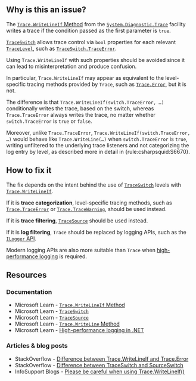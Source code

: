 ## Why is this an issue?
 
The [`Trace.WriteLineIf` Method](https://learn.microsoft.com/en-us/dotnet/api/system.diagnostics.trace.writelineif) from the [`System.Diagnostic.Trace`](https://learn.microsoft.com/en-us/dotnet/api/system.diagnostics.trace) facility writes a trace if the condition passed as the first parameter is `true`.
 
[`TraceSwitch`](https://learn.microsoft.com/en-us/dotnet/api/system.diagnostics.traceswitch) allows trace control via `bool` properties for each relevant [`TraceLevel`](https://learn.microsoft.com/en-us/dotnet/api/system.diagnostics.tracelevel), such as [`TraceSwitch.TraceError`](https://learn.microsoft.com/en-us/dotnet/api/system.diagnostics.traceswitch.traceerror).
 
Using `Trace.WriteLineIf` with such properties should be avoided since it can lead to misinterpretation and produce confusion.
 
In particular, `Trace.WriteLineIf` may appear as equivalent to the level-specific tracing methods provided by `Trace`, such as [`Trace.Error`](https://learn.microsoft.com/en-us/dotnet/api/system.diagnostics.trace.traceerror), but it is not.
 
The difference is that `Trace.WriteLineIf(switch.TraceError, …​)` conditionally writes the trace, based on the switch, whereas `Trace.TraceError` always writes the trace, no matter whether `switch.TraceError` is `true` or `false`.
 
Moreover, unlike `Trace.TraceError`, `Trace.WriteLineIf(switch.TraceError, …​)` would behave like `Trace.WriteLine(…​)` when `switch.TraceError` is `true`, writing unfiltered to the underlying trace listeners and not categorizing the log entry by level, as described more in detail in {rule:csharpsquid:S6670}.
 
## How to fix it
 
The fix depends on the intent behind the use of [`TraceSwitch`](https://learn.microsoft.com/en-us/dotnet/api/system.diagnostics.traceswitch) levels with [`Trace.WriteLineIf`](https://learn.microsoft.com/en-us/dotnet/api/system.diagnostics.trace.writelineif).
 
If it is **trace categorization**, level-specific tracing methods, such as [`Trace.TraceError`](https://learn.microsoft.com/en-us/dotnet/api/system.diagnostics.trace.traceerror) or [`Trace.TraceWarning`](https://learn.microsoft.com/en-us/dotnet/api/system.diagnostics.trace.tracewarning), should be used instead.
 
If it is **trace filtering**, [`TraceSource`](https://learn.microsoft.com/en-us/dotnet/api/system.diagnostics.tracesource) should be used instead.
 
If it is **log filtering**, `Trace` should be replaced by logging APIs, such as the [`ILogger` API](https://learn.microsoft.com/en-us/dotnet/core/diagnostics/logging-tracing#net-logging-apis).
 
Modern logging APIs are also more suitable than `Trace` when [high-performance logging](https://learn.microsoft.com/en-us/dotnet/core/extensions/high-performance-logging) is required.
 
## Resources
 
### Documentation
 
- Microsoft Learn - [`Trace.WriteLineIf`
  Method](https://learn.microsoft.com/en-us/dotnet/api/system.diagnostics.trace.writelineif)
- Microsoft Learn - [`TraceSwitch`](https://learn.microsoft.com/en-us/dotnet/api/system.diagnostics.traceswitch)
- Microsoft Learn - [`TraceSource`](https://learn.microsoft.com/en-us/dotnet/api/system.diagnostics.tracesource)
- Microsoft Learn - [`Trace.WriteLine`
  Method](https://learn.microsoft.com/en-us/dotnet/api/system.diagnostics.trace.writeline)
- Microsoft Learn - [High-performance logging in
  .NET](https://learn.microsoft.com/en-us/dotnet/core/extensions/high-performance-logging)

### Articles & blog posts

- StackOverflow - [Difference between Trace.WriteLineIf and Trace.Error](https://stackoverflow.com/a/5118040)
- StackOverflow - [Difference between TraceSwitch and SourceSwitch](https://stackoverflow.com/a/3691841)
- InfoSupport Blogs - [Please be careful when using
  Trace.WriteLineIf()](https://blogs.infosupport.com/please-be-careful-when-using-trace-writelineif/)